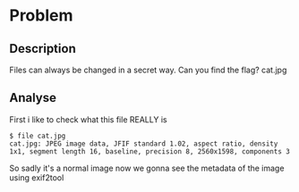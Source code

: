 # Problem
## Description
Files can always be changed in a secret way. Can you find the flag? cat.jpg
## Analyse
First i like to check what this file REALLY is 
```
$ file cat.jpg
cat.jpg: JPEG image data, JFIF standard 1.02, aspect ratio, density 1x1, segment length 16, baseline, precision 8, 2560x1598, components 3
```
So sadly it's a normal image now we gonna see the metadata of the image using exif2tool
